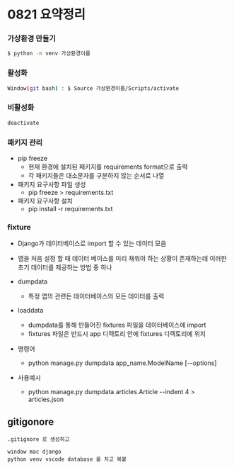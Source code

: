 # 0821 요약정리



### 가상환경 만들기

```bash
$ python -m venv 가상환경이름
```

### 활성화

```bash
Window(git bash) : $ Source 가상환경이름/Scripts/activate
```

### 비활성화

```bash
deactivate
```



### 패키지 관리

* pip freeze
  * 현재 환경에 설치된 패키지를 requirements format으로 출력
  * 각 패키지들은 대소문자를 구분하지 않는 순서로 나열
* 패키지 요구사항 파일 생성
  * pip freeze > requirements.txt
* 패키지 요구사항 설치
  * pip install -r requirements.txt



### fixture

* Django가 데이터베이스로 import 할 수 있는 데이터 모음
* 앱을 처음 설정 할 때 데이터 베이스를 미리 채워야 하는 상황이 존재하는데 이러한 초기 데이터를 제공하는 방법 중 하나



* dumpdata
  * 특정 앱의 관련돈 데이터베이스의 모든 데이터를 출력



* loaddata
  * dumpdata를 통해 만들어진 fixtures 파일을 데이터베이스에 import
  * fixtures 파일은 반드시 app 디렉토리 안에 fixtures 디렉토리에 위치



* 명령어
  * python manage.py dumpdata app_name.ModelName [--options]
* 사용예시
  * python manage.py dumpdata articles.Article --indent 4 > articles.json



## gitigonore

```
.gitignore 로 생성하고

window mac django
python venv vscode database 를 치고 복붙
```

